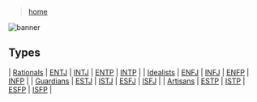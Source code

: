 > [home](../)

![banner](/mbti/photos/banner.png)

## Types

| [Rationals](/mbti/temperaments/rationals) | [ENTJ](entj) | [INTJ](intj) | [ENTP](entp) | [INTP](intp) |
| [Idealists](/mbti/temperaments/idealists) | [ENFJ](enfj) | [INFJ](infj) | [ENFP](enfp) | [INFP](infp) |
| [Guardians](/mbti/temperaments/guardians) | [ESTJ](estj) | [ISTJ](istj) | [ESFJ](esfj) | [ISFJ](isfj) |
| [Artisans](/mbti/temperaments/artisans) | [ESTP](estp) | [ISTP](istp) | [ESFP](esfp) | [ISFP](isfp) |

